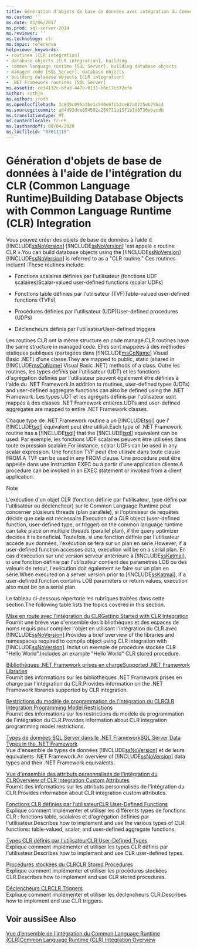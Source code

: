 ```yaml
---
title: Génération d’objets de base de données avec intégration du Common Language Runtime (CLR) | Microsoft Docs
ms.custom: ''
ms.date: 03/06/2017
ms.prod: sql-server-2014
ms.reviewer: ''
ms.technology: clr
ms.topic: reference
helpviewer_keywords:
- routines [CLR integration]
- database objects [CLR integration], building
- common language runtime [SQL Server], building database objects
- managed code [SQL Server], database objects
- building database objects [CLR integration]
- .NET Framework routines [SQL Server]
ms.assetid: ce34132c-bfa3-447b-9131-b6e17c672efe
author: rothja
ms.author: jroth
ms.openlocfilehash: 3c849c095a3be1c590e6fcb3ce87a0725eb795c4
ms.sourcegitcommit: ad4d92dce894592a259721a1571b1d8736abacdb
ms.translationtype: MT
ms.contentlocale: fr-FR
ms.lasthandoff: 08/04/2020
ms.locfileid: "87611115"
---
```

# <a name="building-database-objects-with-common-language-runtime-clr-integration"></a><span data-ttu-id="e325b-102">Génération d'objets de base de données à l'aide de l'intégration du CLR (Common Language Runtime)</span><span class="sxs-lookup"><span data-stu-id="e325b-102">Building Database Objects with Common Language Runtime (CLR) Integration</span></span>
  <span data-ttu-id="e325b-103">Vous pouvez créer des objets de base de données à l’aide d [!INCLUDE[ssNoVersion](../../../includes/msconame-md.md)] [!INCLUDE[ssNoVersion](../../../includes/ssnoversion-md.md)] 'est appelé « routine CLR ».</span><span class="sxs-lookup"><span data-stu-id="e325b-103">You can build database objects using the [!INCLUDE[ssNoVersion](../../../includes/msconame-md.md)] [!INCLUDE[ssNoVersion](../../../includes/ssnoversion-md.md)] is referred to as a "CLR routine."</span></span> <span data-ttu-id="e325b-104">Ces routines incluent :</span><span class="sxs-lookup"><span data-stu-id="e325b-104">These routines include:</span></span>  
  
-   <span data-ttu-id="e325b-105">Fonctions scalaires définies par l'utilisateur (fonctions UDF scalaires)</span><span class="sxs-lookup"><span data-stu-id="e325b-105">Scalar-valued user-defined functions (scalar UDFs)</span></span>  
  
-   <span data-ttu-id="e325b-106">Fonctions table définies par l'utilisateur (TVF)</span><span class="sxs-lookup"><span data-stu-id="e325b-106">Table-valued user-defined functions (TVFs)</span></span>  
  
-   <span data-ttu-id="e325b-107">Procédures définies par l'utilisateur (UDP)</span><span class="sxs-lookup"><span data-stu-id="e325b-107">User-defined procedures (UDPs)</span></span>  
  
-   <span data-ttu-id="e325b-108">Déclencheurs définis par l’utilisateur</span><span class="sxs-lookup"><span data-stu-id="e325b-108">User-defined triggers</span></span>  
  
 <span data-ttu-id="e325b-109">Les routines CLR ont la même structure en code managé.</span><span class="sxs-lookup"><span data-stu-id="e325b-109">CLR routines have the same structure in managed code.</span></span> <span data-ttu-id="e325b-110">Elles sont mappées à des méthodes statiques publiques (partagées dans [!INCLUDE[msCoName](../../../includes/msconame-md.md)] Visual Basic .NET) d'une classe.</span><span class="sxs-lookup"><span data-stu-id="e325b-110">They are mapped to public, static (shared in [!INCLUDE[msCoName](../../../includes/msconame-md.md)] Visual Basic .NET) methods of a class.</span></span> <span data-ttu-id="e325b-111">Outre les routines, les types définis par l'utilisateur (UDT) et les fonctions d'agrégation définies par l'utilisateur peuvent également être définies à l'aide du .NET Framework.</span><span class="sxs-lookup"><span data-stu-id="e325b-111">In addition to routines, user-defined types (UDTs) and user-defined aggregate functions can also be defined using the .NET Framework.</span></span> <span data-ttu-id="e325b-112">Les types UDT et les agrégats définis par l'utilisateur sont mappés à des classes .NET Framework entières.</span><span class="sxs-lookup"><span data-stu-id="e325b-112">UDTs and user-defined aggregates are mapped to entire .NET Framework classes.</span></span>  
  
 <span data-ttu-id="e325b-113">Chaque type de .NET Framework routine a un [!INCLUDE[tsql](../../../includes/ssnoversion-md.md)] que l' [!INCLUDE[tsql](../../../includes/tsql-md.md)] équivalent peut être utilisé.</span><span class="sxs-lookup"><span data-stu-id="e325b-113">Each type of .NET Framework routine has a [!INCLUDE[tsql](../../../includes/ssnoversion-md.md)] that the [!INCLUDE[tsql](../../../includes/tsql-md.md)] equivalent can be used.</span></span> <span data-ttu-id="e325b-114">Par exemple, les fonctions UDF scalaires peuvent être utilisées dans toute expression scalaire.</span><span class="sxs-lookup"><span data-stu-id="e325b-114">For instance, scalar UDFs can be used in any scalar expression.</span></span> <span data-ttu-id="e325b-115">Une fonction TVF peut être utilisée dans toute clause FROM.</span><span class="sxs-lookup"><span data-stu-id="e325b-115">A TVF can be used in any FROM clause.</span></span> <span data-ttu-id="e325b-116">Une procédure peut être appelée dans une instruction EXEC ou à partir d'une application cliente.</span><span class="sxs-lookup"><span data-stu-id="e325b-116">A procedure can be invoked in an EXEC statement or invoked from a client application.</span></span>  
  
> [!NOTE]  
>  <span data-ttu-id="e325b-117">L'exécution d'un objet CLR (fonction définie par l'utilisateur, type défini par l'utilisateur ou déclencheur) sur le Common Language Runtime peut concerner plusieurs threads (plan parallèle), si l'optimiseur de requêtes décide que cela est nécessaire.</span><span class="sxs-lookup"><span data-stu-id="e325b-117">Execution of a CLR object (user-defined function, user-defined type, or trigger) on the common language runtime can take place on multiple threads (parallel plan), if the query optimizer decides it is beneficial.</span></span> <span data-ttu-id="e325b-118">Toutefois, si une fonction définie par l'utilisateur accède aux données, l'exécution se fera sur un plan en série.</span><span class="sxs-lookup"><span data-stu-id="e325b-118">However, if a user-defined function accesses data, execution will be  on a serial plan.</span></span> <span data-ttu-id="e325b-119">En cas d'exécution sur une version serveur antérieure à [!INCLUDE[ssKatmai](../../../includes/sskatmai-md.md)], si une fonction définie par l'utilisateur contient des paramètres LOB ou des valeurs de retour, l'exécution doit également se faire sur un plan en série.</span><span class="sxs-lookup"><span data-stu-id="e325b-119">When executed on a server version prior to [!INCLUDE[ssKatmai](../../../includes/sskatmai-md.md)], if a user-defined function contains LOB parameters or return values, execution also must be on a serial plan.</span></span>  
  
 <span data-ttu-id="e325b-120">Le tableau ci-dessous répertorie les rubriques traitées dans cette section.</span><span class="sxs-lookup"><span data-stu-id="e325b-120">The following table lists the topics covered in this section.</span></span>  
  
 [<span data-ttu-id="e325b-121">Mise en route avec l'intégration du CLR</span><span class="sxs-lookup"><span data-stu-id="e325b-121">Getting Started with CLR Integration</span></span>](getting-started-with-clr-integration.md)  
 <span data-ttu-id="e325b-122">Fournit une brève vue d'ensemble des bibliothèques et des espaces de noms requis pour compiler l'objet en utilisant l'intégration du CLR avec [!INCLUDE[ssNoVersion](../../../includes/ssnoversion-md.md)].</span><span class="sxs-lookup"><span data-stu-id="e325b-122">Provides a brief overview of the libraries and namespaces required to compile object using CLR integration with [!INCLUDE[ssNoVersion](../../../includes/ssnoversion-md.md)].</span></span> <span data-ttu-id="e325b-123">Inclut un exemple de procédure stockée CLR "Hello World".</span><span class="sxs-lookup"><span data-stu-id="e325b-123">Includes an example "Hello World" CLR stored procedure.</span></span>  
  
 [<span data-ttu-id="e325b-124">Bibliothèques .NET Framework prises en charge</span><span class="sxs-lookup"><span data-stu-id="e325b-124">Supported .NET Framework Libraries</span></span>](supported-net-framework-libraries.md)  
 <span data-ttu-id="e325b-125">Fournit des informations sur les bibliothèques .NET Framework prises en charge par l'intégration du CLR.</span><span class="sxs-lookup"><span data-stu-id="e325b-125">Provides information on the .NET Framework libraries supported by CLR integration.</span></span>  
  
 [<span data-ttu-id="e325b-126">Restrictions du modèle de programmation de l'intégration du CLR</span><span class="sxs-lookup"><span data-stu-id="e325b-126">CLR Integration Programming Model Restrictions</span></span>](clr-integration-programming-model-restrictions.md)  
 <span data-ttu-id="e325b-127">Fournit des informations sur les restrictions du modèle de programmation de l'intégration du CLR.</span><span class="sxs-lookup"><span data-stu-id="e325b-127">Provides information about CLR integration programming model restrictions.</span></span>  
  
 [<span data-ttu-id="e325b-128">Types de données SQL Server dans le .NET Framework</span><span class="sxs-lookup"><span data-stu-id="e325b-128">SQL Server Data Types in the .NET Framework</span></span>](../../clr-integration-database-objects-types-net-framework/sql-server-data-types-in-the-net-framework.md)  
 <span data-ttu-id="e325b-129">Vue d'ensemble de types de données [!INCLUDE[ssNoVersion](../../../includes/ssnoversion-md.md)] et de leurs équivalents .NET Framework.</span><span class="sxs-lookup"><span data-stu-id="e325b-129">An overview of [!INCLUDE[ssNoVersion](../../../includes/ssnoversion-md.md)] data types and their .NET Framework equivalents.</span></span>  
  
 [<span data-ttu-id="e325b-130">Vue d'ensemble des attributs personnalisés de l'intégration du CLR</span><span class="sxs-lookup"><span data-stu-id="e325b-130">Overview of CLR Integration Custom Attributes</span></span>](../../../database-engine/dev-guide/overview-of-clr-integration-custom-attributes.md)  
 <span data-ttu-id="e325b-131">Fournit des informations sur les attributs personnalisés de l'intégration du CLR.</span><span class="sxs-lookup"><span data-stu-id="e325b-131">Provides information about CLR integration custom attributes.</span></span>  
  
 [<span data-ttu-id="e325b-132">Fonctions CLR définies par l’utilisateur</span><span class="sxs-lookup"><span data-stu-id="e325b-132">CLR User-Defined Functions</span></span>](../../clr-integration-database-objects-user-defined-functions/clr-user-defined-functions.md)  
 <span data-ttu-id="e325b-133">Explique comment implémenter et utiliser les différents types de fonctions CLR : fonctions table, scalaires et d'agrégation définies par l'utilisateur.</span><span class="sxs-lookup"><span data-stu-id="e325b-133">Describes how to implement and use the various types of CLR functions: table-valued, scalar, and user-defined aggregate functions.</span></span>  
  
 [<span data-ttu-id="e325b-134">Types CLR définis par l'utilisateur</span><span class="sxs-lookup"><span data-stu-id="e325b-134">CLR User-Defined Types</span></span>](../../clr-integration-database-objects-user-defined-types/clr-user-defined-types.md)  
 <span data-ttu-id="e325b-135">Explique comment implémenter et utiliser les types CLR définis par l'utilisateur.</span><span class="sxs-lookup"><span data-stu-id="e325b-135">Describes how to implement and use CLR user-defined types.</span></span>  
  
 [<span data-ttu-id="e325b-136">Procédures stockées du CLR</span><span class="sxs-lookup"><span data-stu-id="e325b-136">CLR Stored Procedures</span></span>](../../../database-engine/dev-guide/clr-stored-procedures.md)  
 <span data-ttu-id="e325b-137">Explique comment implémenter et utiliser les procédures stockées CLR.</span><span class="sxs-lookup"><span data-stu-id="e325b-137">Describes how to implement and use CLR stored procedures.</span></span>  
  
 [<span data-ttu-id="e325b-138">Déclencheurs CLR</span><span class="sxs-lookup"><span data-stu-id="e325b-138">CLR Triggers</span></span>](../../../database-engine/dev-guide/clr-triggers.md)  
 <span data-ttu-id="e325b-139">Explique comment implémenter et utiliser les déclencheurs CLR.</span><span class="sxs-lookup"><span data-stu-id="e325b-139">Describes how to implement and use CLR triggers.</span></span>  
  
## <a name="see-also"></a><span data-ttu-id="e325b-140">Voir aussi</span><span class="sxs-lookup"><span data-stu-id="e325b-140">See Also</span></span>  
 [<span data-ttu-id="e325b-141">Vue d’ensemble de l’intégration du Common Language Runtime &#40;CLR&#41;</span><span class="sxs-lookup"><span data-stu-id="e325b-141">Common Language Runtime &#40;CLR&#41; Integration Overview</span></span>](../common-language-runtime-integration-overview.md)  
  
  
